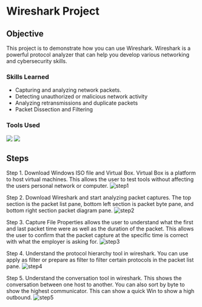 # Wireshark Project

## Objective
This project is to demonstrate how you can use Wireshark. Wireshark is a powerful protocol analyzer that can help you develop various networking and cybersecurity skills.

### Skills Learned

- Capturing and analyzing network packets.
- Detecting unauthorized or malicious network activity
- Analyzing retransmissions and duplicate packets
- Packet Dissection and Filtering

### Tools Used

<img src="https://img.shields.io/badge/-VirtualBox-183A61?&style=for-the-badge&logo=virtualbox&logoColor=white" />
<img src="https://img.shields.io/badge/-Wireshark-1679A7?&style=for-the-badge&logo=wireshark&logoColor=white" />

## Steps
Step 1. Download Windows ISO file and Virtual Box. Virtual Box is a platform to host virtual machines. This allows the user to test tools without affecting the users personal network or computer.
![step1](https://github.com/user-attachments/assets/00f7e31f-e990-429e-a97e-216e3286f1b4)


Step 2. Download Wireshark and start analyzing packet captures. The top section is the packet list pane, bottom left section is packet byte pane, and bottom right section packet diagram pane.
![step2](https://github.com/user-attachments/assets/f276b5dd-78ae-4b23-8829-5d3b0beb899c)

Step 3. Capture File Properties allows the user to understand what the first and last packet time were as well as the duration of the packet. This allows the user to confirm that the packet capture at the specific time is correct with what the employer is asking for.
![step3](https://github.com/user-attachments/assets/3d494d36-c1de-4a8d-8556-c635c9783e70)

Step 4. Understand the protocol hierarchy tool in wireshark. You can use apply as filter or prepare as filter to filter certain protocols in the packet list pane.
![step4](https://github.com/user-attachments/assets/52d2739c-9edb-44c3-8247-25d1fa09c6bd)

Step 5. Understand the conversation tool in wireshark. This shows the conversation between one host to another. You can also sort by byte to show the highest communicator. This can show a quick Win to show a high outbound.
![step5](https://github.com/user-attachments/assets/d1325a85-55f4-400e-831a-c1c84fb3048f)

